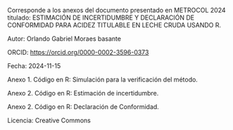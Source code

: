 Corresponde a los anexos del documento presentado en METROCOL 2024 titulado: ESTIMACIÓN DE INCERTIDUMBRE Y DECLARACIÓN DE CONFORMIDAD PARA ACIDEZ TITULABLE EN LECHE CRUDA USANDO R.

Autor: Orlando Gabriel Moraes basante

ORCID: https://orcid.org/0000-0002-3596-0373

Fecha: 2024-11-15

  Anexo 1. Código en R: Simulación para la verificación del método.

  Anexo 2. Código en R: Estimación de incertidumbre.
  
  Anexo 2. Código en R: Declaración de Conformidad.


Licencia: Creative Commons 
